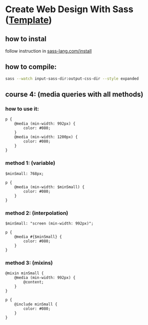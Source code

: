 # Create Web Design With Sass ([Template](https://www.os-templates.com/website-templates/template-demos/free-psd-templates/composition/))

## how to instal
follow instruction in [sass-lang.com/install](https://sass-lang.com/install)

## how to compile:
```sh
sass --watch input-sass-dir:output-css-dir --style expanded
```

## course 4: (media queries with all methods)
### how to use it:
```
p {
	@media (min-width: 992px) {
		color: #080;
	}
	@media (min-width: 1200px) {
		color: #080;
	}
}
```

### method 1: (variable)
```
$minSmall: 768px;
```

```
p {
	@media (min-width: $minSmall) {
		color: #080;
	}
}
```

### method 2: (interpolation)
```
$minSmall: "screen (min-width: 992px)";
```
```
p {
	@media #{$minSmall} {
		color: #080;
	}
}
```

### method 3: (mixins)
```
@mixin minSmall {
	@media (min-width: 992px) {
		@content;
	}
}
```
```
p {
	@include minSmall {
		color: #080;
	}
}
```
